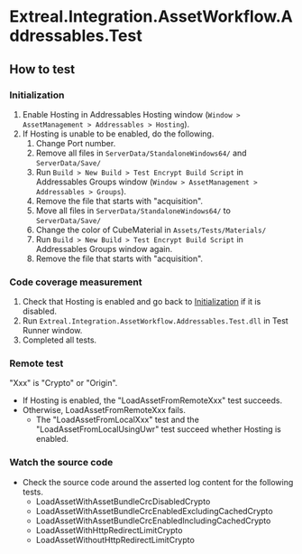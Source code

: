 # Extreal.Integration.AssetWorkflow.Addressables.Test

## How to test

### Initialization

1. Enable Hosting in Addressables Hosting window (`Window > AssetManagement > Addressables > Hosting`).
1. If Hosting is unable to be enabled, do the following.
    1. Change Port number.
    1. Remove all files in `ServerData/StandaloneWindows64/` and `ServerData/Save/`
    1. Run `Build > New Build > Test Encrypt Build Script` in Addressables Groups window (`Window > AssetManagement > Addressables > Groups`).
    1. Remove the file that starts with "acquisition".
    1. Move all files in `ServerData/StandaloneWindows64/` to `ServerData/Save/`
    1. Change the color of CubeMaterial in `Assets/Tests/Materials/`
    1. Run `Build > New Build > Test Encrypt Build Script` in Addressables Groups window again.
    1. Remove the file that starts with "acquisition".

### Code coverage measurement

1. Check that Hosting is enabled and go back to [Initialization](#initialization) if it is disabled.
1. Run `Extreal.Integration.AssetWorkflow.Addressables.Test.dll` in Test Runner window.
1. Completed all tests.

### Remote test

"Xxx" is "Crypto" or "Origin".

- If Hosting is enabled, the "LoadAssetFromRemoteXxx" test succeeds.
- Otherwise, LoadAssetFromRemoteXxx fails.
  - The "LoadAssetFromLocalXxx" test and the "LoadAssetFromLocalUsingUwr" test succeed whether Hosting is enabled.

### Watch the source code

- Check the source code around the asserted log content for the following tests.
  - LoadAssetWithAssetBundleCrcDisabledCrypto
  - LoadAssetWithAssetBundleCrcEnabledExcludingCachedCrypto
  - LoadAssetWithAssetBundleCrcEnabledIncludingCachedCrypto
  - LoadAssetWithHttpRedirectLimitCrypto
  - LoadAssetWithoutHttpRedirectLimitCrypto

